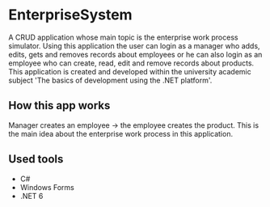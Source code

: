 # EnterpriseSystem

A CRUD application whose main topic is the enterprise work process simulator. Using this application the user can login as a manager who adds, edits, gets and removes records about employees or he can also login as an employee who can create, read, edit and remove records about products.
This application is created and developed within the university academic subject 'The basics of development using the .NET platform'.

## How this app works

Manager creates an employee -> the employee creates the product. This is the main idea about the enterprise work process in this application.

## Used tools

* C#
* Windows Forms
* .NET 6
